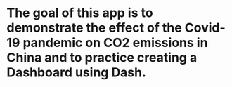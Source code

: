 # The goal of this app is to demonstrate the effect of the Covid-19 pandemic on CO2 emissions in China and to practice creating a Dashboard using Dash.
